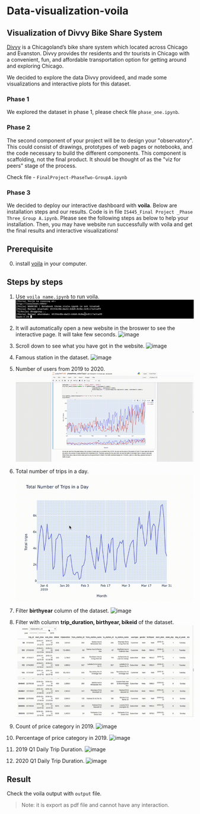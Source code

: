# Data-visualization-voila

## Visualization of Divvy Bike Share System
[Divvy](https://divvybikes.com) is a Chicagoland’s bike share system which located across Chicago and Evanston. Divvy provides thr residents and thr tourists in Chicago with a convenient, fun, and affordable transportation option for getting around and exploring Chicago. 

We decided to explore the data Divvy provideed, and made some visualizations and interactive plots for this dataset.

### Phase 1
We explored the dataset in phase 1, please check file `phase_one.ipynb`.

### Phase 2
The second component of your project will be to design your "observatory". This could consist of drawings, prototypes of web pages or notebooks, and the code necessary to build the different components. This component is scaffolding, not the final product. It should be thought of as the "viz for peers" stage of the process. 

Check file - `FinalProject-PhaseTwo-GroupA.ipynb`

### Phase 3
We decided to deploy our interactive dashboard with **voila**. Below are installation steps and our results. Code is in file `IS445_Final Project _Phase Three_Group A.ipynb`. Please see the following steps as below to help your installation. Then, you may have website run successfully with voila and get the final results and interactive visualizations!

## Prerequisite
0. install [voila](https://voila.readthedocs.io/en/stable/install.html) in your computer.


## Steps by steps

1. Use `voila name.ipynb` to run voila.
![image](image/01.gif)

2. It will automatically open a new website in the broswer to see the interactive page. It will take few seconds.
![image](image/02.gif)

3. Scroll down to see what you have got in the website.
![image](image/03.gif)

4. Famous station in the dataset.
![image](image/Famous_Start_Station.gif)

5. Number of users from 2019 to 2020.
![image](image/number_users_2019_to_2020.gif)

4. Total number of trips in a day.
![image](image/total.gif)

5. Filter **birthyear** column of the dataset.
![image](data/filter_df_1.gif)

6. Filter with column **trip_duration, birthyear, bikeid** of the dataset.
![image](image/scroll_filterdf_2.gif)

7. Count of price category in 2019.
![image](image/04.gif)

8. Percentage of price category in 2019.
![image](image/05.gif)

9. 2019 Q1 Daily Trip Duration.
![image](image/06.gif)

10. 2020 Q1 Daily Trip Duration.
![image](image/07.gif)

## Result
Check the voila output with `output` file.

> Note: it is export as pdf file and cannot have any interaction.




